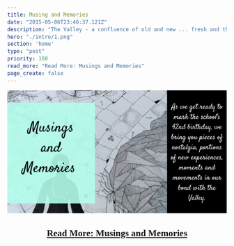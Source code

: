 ```yaml
---
title: Musing and Memories
date: "2015-05-06T23:46:37.121Z"
description: "The Valley - a confluence of old and new ... fresh and the familiar ... set and the unfolding. <br> We bring you pieces of nostalgia, portions of new experiences, moments, and movements in our bond with the Valley"
hero: "./intro/1.png"
section: 'home'
type: "post"
priority: 160
read_more: "Read More: Musings and Memories"
page_create: false
---
```


![Intro](./intro/8.png)

<!-- [Read More](/musings-and-memories) -->
<center>
    <h2><a href="/musings-and-memories" style="font-family: 'Playlist'">Read More: Musings and Memories</a></h2>
</center>